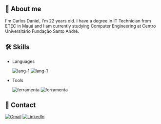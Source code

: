 
## 🚀 About me
I'm Carlos Daniel, I'm 22 years old. I have a degree in IT Technician from ETEC in Mauá and I am currently studying Computer Engineering at Centro Universitário Fundação Santo André.

## 🛠 Skills
- Languages

    ![lang-1](https://img.shields.io/badge/python-3670A0?style=for-the-badge&logo=python&logoColor=ffdd54)
    ![lang-1](https://img.shields.io/badge/c-%2300599C.svg?style=for-the-badge&logo=c&logoColor=white)

- Tools

    ![ferramenta](https://img.shields.io/badge/GIT-E44C30?style=for-the-badge&logo=git&logoColor=white)
    ![ferramenta](https://img.shields.io/badge/Vscode-007ACC?style=for-the-badge&logo=visual-studio-code&logoColor=white)


## 🔗 Contact

[![Gmail](https://img.shields.io/badge/Gmail-333333?style=for-the-badge&logo=gmail&logoColor=red)](mailto:carlos.copcescki@gmail.com)
[![LinkedIn](https://img.shields.io/badge/Linkedin-0077B5?style=for-the-badge&logo=linkedin&logoColor=white)](www.linkedin.com/in/carlos-alcarria)
